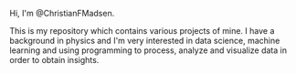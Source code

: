 Hi, I'm @ChristianFMadsen.


This is my repository which contains various projects of mine. I have a background in physics and I'm very interested in data science, machine learning and using programming to process, analyze and visualize data in order to obtain insights.


<!---
ChristianFMadsen/ChristianFMadsen is a ✨ special ✨ repository because its `README.md` (this file) appears on your GitHub profile.
You can click the Preview link to take a look at your changes.
--->
